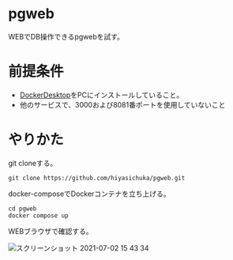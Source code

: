 # pgweb

WEBでDB操作できるpgwebを試す。

# 前提条件

- [DockerDesktop](https://www.docker.com/products/docker-desktop)をPCにインストールしていること。
- 他のサービスで、3000および8081番ポートを使用していないこと

# やりかた

git cloneする。

```
git clone https://github.com/hiyasichuka/pgweb.git
```

docker-composeでDockerコンテナを立ち上げる。

```
cd pgweb
docker compose up
```

WEBブラウザで確認する。

![スクリーンショット 2021-07-02 15 43 34](https://user-images.githubusercontent.com/52185395/124232169-482f7800-db4c-11eb-9d6c-571e9d0f7f2b.png)